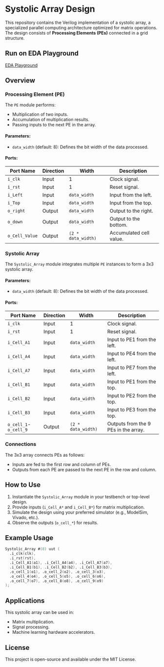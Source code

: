# Systolic Array Design

This repository contains the Verilog implementation of a systolic array, a specialized parallel computing architecture optimized for matrix operations. The design consists of **Processing Elements (PEs)** connected in a grid structure.

## Run on EDA Playground
 [EDA Playground](edaplayground.com/x/rvDL)

## Overview

### Processing Element (PE)
The `PE` module performs:
- Multiplication of two inputs.
- Accumulation of multiplication results.
- Passing inputs to the next PE in the array.

#### Parameters:
- `data_width` (default: 8): Defines the bit width of the data processed.

#### Ports:
| Port Name       | Direction | Width             | Description                              |
|-----------------|-----------|-------------------|------------------------------------------|
| `i_clk`         | Input     | 1                 | Clock signal.                            |
| `i_rst`         | Input     | 1                 | Reset signal.                            |
| `i_Left`        | Input     | `data_width`      | Input from the left.                     |
| `i_Top`         | Input     | `data_width`      | Input from the top.                      |
| `o_right`       | Output    | `data_width`      | Output to the right.                     |
| `o_down`        | Output    | `data_width`      | Output to the bottom.                    |
| `o_Cell_Value`  | Output    | `(2 * data_width)`| Accumulated cell value.                  |

### Systolic Array
The `Systolic_Array` module integrates multiple `PE` instances to form a 3x3 systolic array.

#### Parameters:
- `data_width` (default: 8): Defines the bit width of the data processed.

#### Ports:
| Port Name       | Direction | Width             | Description                              |
|-----------------|-----------|-------------------|------------------------------------------|
| `i_clk`         | Input     | 1                 | Clock signal.                            |
| `i_rst`         | Input     | 1                 | Reset signal.                            |
| `i_Cell_A1`     | Input     | `data_width`      | Input to PE1 from the left.              |
| `i_Cell_A4`     | Input     | `data_width`      | Input to PE4 from the left.              |
| `i_Cell_A7`     | Input     | `data_width`      | Input to PE7 from the left.              |
| `i_Cell_B1`     | Input     | `data_width`      | Input to PE1 from the top.               |
| `i_Cell_B2`     | Input     | `data_width`      | Input to PE2 from the top.               |
| `i_Cell_B3`     | Input     | `data_width`      | Input to PE3 from the top.               |
| `o_cell_1`-`o_cell_9` | Output | `(2 * data_width)`| Outputs from the 9 PEs in the array.     |

### Connections
The 3x3 array connects PEs as follows:
- Inputs are fed to the first row and column of PEs.
- Outputs from each PE are passed to the next PE in the row and column.

## How to Use

1. Instantiate the `Systolic_Array` module in your testbench or top-level design.
2. Provide inputs (`i_Cell_A*` and `i_Cell_B*`) for matrix multiplication.
3. Simulate the design using your preferred simulator (e.g., ModelSim, Vivado, etc.).
4. Observe the outputs (`o_cell_*`) for results.

## Example Usage
```verilog
Systolic_Array #(8) uut (
  .i_clk(clk),
  .i_rst(rst),
  .i_Cell_A1(a1), .i_Cell_A4(a4), .i_Cell_A7(a7),
  .i_Cell_B1(b1), .i_Cell_B2(b2), .i_Cell_B3(b3),
  .o_cell_1(o1), .o_cell_2(o2), .o_cell_3(o3),
  .o_cell_4(o4), .o_cell_5(o5), .o_cell_6(o6),
  .o_cell_7(o7), .o_cell_8(o8), .o_cell_9(o9)
);
```

## Applications
This systolic array can be used in:
- Matrix multiplication.
- Signal processing.
- Machine learning hardware accelerators.

## License
This project is open-source and available under the MIT License.
